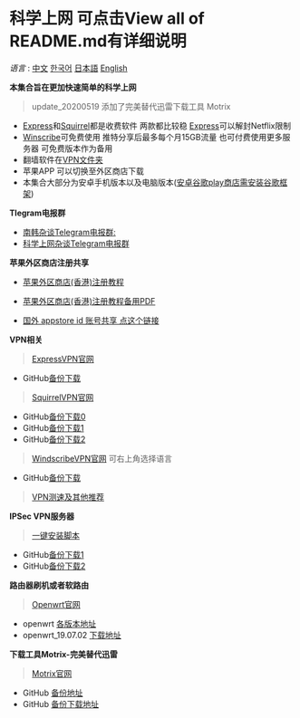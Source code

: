 # 科学上网 可点击View all of README.md有详细说明

*语言* : [中文](https://github.com/yangqi0425/kexueshangwang/blob/master/README.md) 
         [한국어](https://github.com/yangqi0425/kexueshangwang/blob/master/README-KR.md)
         [日本語](https://github.com/yangqi0425/kexueshangwang/blob/master/README-JP.md)
         [English](https://github.com/yangqi0425/kexueshangwang/blob/master/README-EN.md)  

**本集合旨在更加快速简单的科学上网**  
> update_20200519 添加了完美替代迅雷下载工具 Motrix
 
- [Express](https://www.expressvpn.com/)和[Squirrel](https://www.squirrelvpn.com/)都是收费软件 两款都比较稳   [Express](https://www.expressvpn.com/)可以解封Netflix限制  
- [Winscribe](https://chn.windscribe.com/)可免费使用 推特分享后最多每个月15GB流量 也可付费使用更多服务器 可免费版本作为备用     
- 翻墙软件在[VPN文件夹](https://github.com/yangqi0425/kexueshangwang/tree/master/VPN) 
- 苹果APP 可以切换至外区商店下载  
- 本集合大部分为安卓手机版本以及电脑版本([安卓谷歌play商店需安装谷歌框架](https://github.com/yangqi0425/kexueshangwang/tree/master/%E8%B0%B7%E6%AD%8C%E6%A1%86%E6%9E%B6%E5%AE%89%E8%A3%85))  

**Tlegram电报群**
- [南韩杂谈Telegram电报群:](https://t.me/South_Korea_Chat)  
- [科学上网杂谈Telegram电报群](https://t.me/KeXueShangWangBa)  

**苹果外区商店注册共享**
- [苹果外区商店(香港)注册教程](https://www.squirrelvpn.com/ios-register-HK-apple-id.html)  
- [苹果外区商店(香港)注册教程备用PDF](https://github.com/yangqi0425/kexueshangwang/blob/master/Image%20%26%20PDF/%E9%A6%99%E6%B8%AF%E8%8B%B9%E6%9E%9C%E5%95%86%E5%BA%97Appstore%20ID%E6%B3%A8%E5%86%8C%E6%95%99%E7%A8%8B.pdf) 

-  [国外 appstore id 账号共享 点这个链接](https://github.com/shadowrocketHelp/help/wiki/%E5%9B%BD%E5%A4%96-appstore-id-%E8%B4%A6%E5%8F%B7%E5%88%86%E4%BA%AB) 


**VPN相关**    
> [ExpressVPN官网](https://www.expressvpn.com/)  
  - GitHub[备份下载](https://github.com/yangqi0425/kexueshangwang/tree/master/VPN/ExpressVPN)

> [SquirrelVPN官网](https://www.squirrelvpn.com/)
  - GitHub[备份下载0](https://github.com/yangqi0425/kexueshangwang/tree/master/VPN/SquirrelVPN)
  - GitHub[备份下载1](https://github.com/yangqi0425/download)  
  - GitHub[备份下载2](https://github.com/squirrelvpn/download/blob/master/README.md)  
  
> [WindscribeVPN官网](https://chn.windscribe.com/) 可右上角选择语言              
  - GitHub[备份下载](https://github.com/yangqi0425/kexueshangwang/tree/master/VPN/Windscribe)
> [VPN测速及其他推荐](https://10beasts.net/)  

**IPSec VPN服务器**
> [一键安装脚本](https://github.com/yangqi0425/setup-ipsec-vpn/blob/master/README-zh.md)  
  - GitHub[备份下载1](https://github.com/yangqi0425/setup-ipsec-vpn)  
  - GitHub[备份下载2](https://github.com/hwdsl2/setup-ipsec-vpn)


**路由器刷机或者软路由**    
> [Openwrt官网](https://openwrt.org/start?id=zh/start)
  - openwrt [各版本地址](https://github.com/yangqi0425/openwrt/releases)  
  - openwrt_19.07.02 [下载地址](https://github.com/yangqi0425/openwrt/releases/tag/v19.07.2)  

**下载工具Motrix-完美替代迅雷**  
> [Motrix官网](https://motrix.app/)  
  - GitHub [备份地址](https://github.com/yangqi0425/Motrix)  
  - GitHub [备份下载地址](https://github.com/agalwood/Motrix/releases)
 
